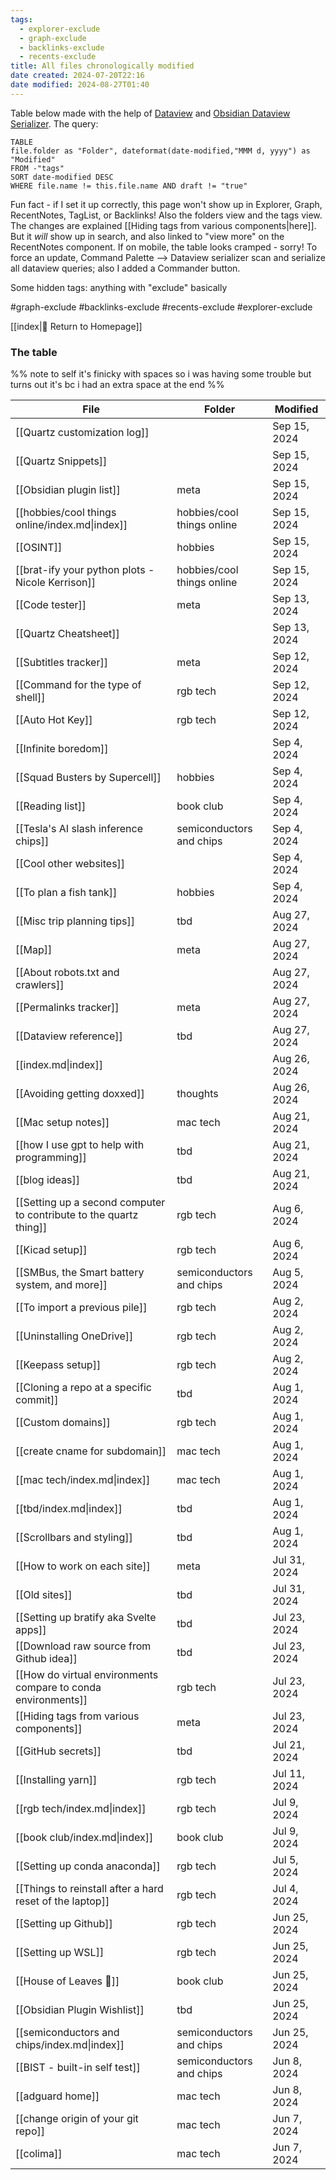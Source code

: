 ```yaml
---
tags:
  - explorer-exclude
  - graph-exclude
  - backlinks-exclude
  - recents-exclude
title: All files chronologically modified
date created: 2024-07-20T22:16
date modified: 2024-08-27T01:40
---
```


Table below made with the help of [Dataview](https://blacksmithgu.github.io/obsidian-dataview/) and [Obsidian Dataview Serializer](https://github.com/dsebastien/obsidian-dataview-serializer). The query:

```
TABLE 
file.folder as "Folder", dateformat(date-modified,"MMM d, yyyy") as "Modified" 
FROM -"tags"
SORT date-modified DESC 
WHERE file.name != this.file.name AND draft != "true"
```

Fun fact - if I set it up correctly, this page won't show up in Explorer, Graph, RecentNotes, TagList, or Backlinks! Also the folders view and the tags view. The changes are explained [[Hiding tags from various components|here]]. But it *will* show up in search, and also linked to "view more" on the RecentNotes component. If on mobile, the table looks cramped - sorry! To force an update, Command Palette --> Dataview serializer scan and serialize all dataview queries; also I added a Commander button.

Some hidden tags: anything with "exclude" basically

 #graph-exclude #backlinks-exclude #recents-exclude #explorer-exclude

[[index|🏡 Return to Homepage]]

### The table

%% note to self it's finicky with spaces so i was having some trouble but turns out it's bc i had an extra space at the end %%

<!-- QueryToSerialize: TABLE file.folder as "Folder", dateformat(date-modified,"MMM d, yyyy") as "Modified" FROM -"tags" SORT date-modified DESC WHERE file.name != this.file.name  AND draft != "true" -->
<!-- SerializedQuery: TABLE file.folder as "Folder", dateformat(date-modified,"MMM d, yyyy") as "Modified" FROM -"tags" SORT date-modified DESC WHERE file.name != this.file.name  AND draft != "true" -->

| File                                                                                                                                           | Folder                     | Modified     |
| ---------------------------------------------------------------------------------------------------------------------------------------------- | -------------------------- | ------------ |
| [[Quartz customization log]]                                                                                      |                            | Sep 15, 2024 |
| [[Quartz Snippets]]                                                                                                        |                            | Sep 15, 2024 |
| [[Obsidian plugin list]]                                                                                         | meta                       | Sep 15, 2024 |
| [[hobbies/cool things online/index.md\|index]]                                                                                                 | hobbies/cool things online | Sep 15, 2024 |
| [[OSINT]]                                                                                                                    | hobbies                    | Sep 15, 2024 |
| [[brat-ify your python plots - Nicole Kerrison]]                   | hobbies/cool things online | Sep 15, 2024 |
| [[Code tester]]                                                                                                           | meta                       | Sep 13, 2024 |
| [[Quartz Cheatsheet]]                                                                                                    |                            | Sep 13, 2024 |
| [[Subtitles tracker]]                                                                                               | meta                       | Sep 12, 2024 |
| [[Command for the type of shell]]                                                                   | rgb tech                   | Sep 12, 2024 |
| [[Auto Hot Key]]                                                                                                     | rgb tech                   | Sep 12, 2024 |
| [[Infinite boredom]]                                                                                                      |                            | Sep 4, 2024  |
| [[Squad Busters by Supercell]]                                                                          | hobbies                    | Sep 4, 2024  |
| [[Reading list]]                                                                                                    | book club                  | Sep 4, 2024  |
| [[Tesla's AI slash inference chips]]                                             | semiconductors and chips   | Sep 4, 2024  |
| [[Cool other websites]]                                                                                                |                            | Sep 4, 2024  |
| [[To plan a fish tank]]                                                                                        | hobbies                    | Sep 4, 2024  |
| [[Misc trip planning tips]]                                                                                    | tbd                        | Aug 27, 2024 |
| [[Map]]                                                                                                                           | meta                       | Aug 27, 2024 |
| [[About robots.txt and crawlers]]                                                                            |                            | Aug 27, 2024 |
| [[Permalinks tracker]]                                                                                             | meta                       | Aug 27, 2024 |
| [[Dataview reference]]                                                                                              | tbd                        | Aug 27, 2024 |
| [[index.md\|index]]                                                                                                                            |                            | Aug 26, 2024 |
| [[Avoiding getting doxxed]]                                                                               | thoughts                   | Aug 26, 2024 |
| [[Mac setup notes]]                                                                                               | mac tech                   | Aug 21, 2024 |
| [[how I use gpt to help with programming]]                                                      | tbd                        | Aug 21, 2024 |
| [[blog ideas]]                                                                                                              | tbd                        | Aug 21, 2024 |
| [[Setting up a second computer to contribute to the quartz thing]] | rgb tech                   | Aug 6, 2024  |
| [[Kicad setup]]                                                                                                       | rgb tech                   | Aug 6, 2024  |
| [[SMBus, the Smart battery system, and more]]                           | semiconductors and chips   | Aug 5, 2024  |
| [[To import a previous pile]]                                                                           | rgb tech                   | Aug 2, 2024  |
| [[Uninstalling OneDrive]]                                                                                   | rgb tech                   | Aug 2, 2024  |
| [[Keepass setup]]                                                                                                   | rgb tech                   | Aug 2, 2024  |
| [[Cloning a repo at a specific commit]]                                                            | tbd                        | Aug 1, 2024  |
| [[Custom domains]]                                                                                                 | rgb tech                   | Aug 1, 2024  |
| [[create cname for subdomain]]                                                                         | mac tech                   | Aug 1, 2024  |
| [[mac tech/index.md\|index]]                                                                                                                   | mac tech                   | Aug 1, 2024  |
| [[tbd/index.md\|index]]                                                                                                                        | tbd                        | Aug 1, 2024  |
| [[Scrollbars and styling]]                                                                                      | tbd                        | Aug 1, 2024  |
| [[How to work on each site]]                                                                                 | meta                       | Jul 31, 2024 |
| [[Old sites]]                                                                                                                | tbd                        | Jul 31, 2024 |
| [[Setting up bratify aka Svelte apps]]                                                              | tbd                        | Jul 23, 2024 |
| [[Download raw source from Github idea]]                                                          | tbd                        | Jul 23, 2024 |
| [[How do virtual environments compare to conda environments]]           | rgb tech                   | Jul 23, 2024 |
| [[Hiding tags from various components]]                                                           | meta                       | Jul 23, 2024 |
| [[GitHub secrets]]                                                                                                      | tbd                        | Jul 21, 2024 |
| [[Installing yarn]]                                                                                               | rgb tech                   | Jul 11, 2024 |
| [[rgb tech/index.md\|index]]                                                                                                                   | rgb tech                   | Jul 9, 2024  |
| [[book club/index.md\|index]]                                                                                                                  | book club                  | Jul 9, 2024  |
| [[Setting up conda anaconda]]                                                                           | rgb tech                   | Jul 5, 2024  |
| [[Things to reinstall after a hard reset of the laptop]]                     | rgb tech                   | Jul 4, 2024  |
| [[Setting up Github]]                                                                                           | rgb tech                   | Jun 25, 2024 |
| [[Setting up WSL]]                                                                                                 | rgb tech                   | Jun 25, 2024 |
| [[House of Leaves 🍂]]                                                                                        | book club                  | Jun 25, 2024 |
| [[Obsidian Plugin Wishlist]]                                                                                  | tbd                        | Jun 25, 2024 |
| [[semiconductors and chips/index.md\|index]]                                                                                                   | semiconductors and chips   | Jun 25, 2024 |
| [[BIST - built-in self test]]                                                           | semiconductors and chips   | Jun 8, 2024  |
| [[adguard home]]                                                                                                     | mac tech                   | Jun 8, 2024  |
| [[change origin of your git repo]]                                                                 | mac tech                   | Jun 7, 2024  |
| [[colima]]                                                                                                                 | mac tech                   | Jun 7, 2024  |
<!-- SerializedQuery END -->
